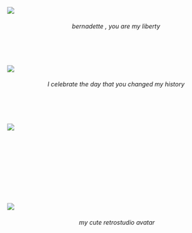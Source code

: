 ![](https://files.catbox.moe/rptahv.png)


<h6 align="center">bernadette , you are my liberty</h6>



<h6 align="center">‎ ‎ ‎ </h6>

![](https://files.catbox.moe/91j2r9.png)

<h6 align="center"> I celebrate the day that you changed my history </h6>


<h6 align="center">‎ ‎ ‎ ‎ ‎</h6>

![](https://files.catbox.moe/hsv4ny.png)


<h6 align="center">‎ ‎ ‎ </h6>


<h6 align="center">‎ ‎ ‎ </h6>


<h6 align="center">‎ ‎ ‎ </h6>


![](https://files.catbox.moe/tzcpao.png)


<h6 align="center">‎ my cute retrostudio avatar</h6>
